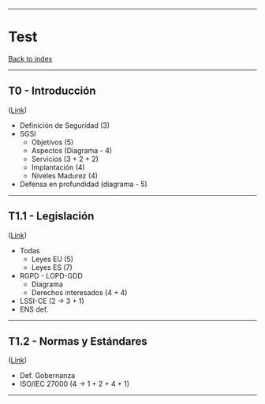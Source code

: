 
---
# Test

[Back to index](../README.md)

---
## T0 - Introducción
([Link](T0.md))
- Definición de Seguridad (3)
- SGSI
	- Objetivos (5)
	- Aspectos (Diagrama - 4)
	- Servicios (3 + 2 + 2)
	- Implantación (4)
	- Niveles Madurez (4)
- Defensa en profundidad (diagrama - 5)
---
## T1.1 - Legislación
([Link](T1-1.md))
- Todas
	- Leyes EU (5)
	- Leyes ES (7)
- RGPD - LOPD-GDD
	- Diagrama
	- Derechos interesados (4 + 4)
- LSSI-CE (2 -> 3 + 1)
- ENS def.
---
## T1.2 - Normas y Estándares
([Link](T1-2.md))
- Def. Gobernanza
- ISO/IEC 27000 (4 -> 1 + 2 + 4 + 1)
---
